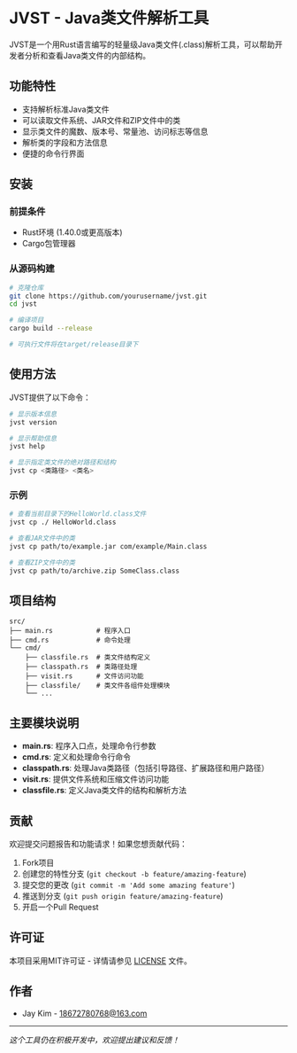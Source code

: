 # JVST - Java类文件解析工具

JVST是一个用Rust语言编写的轻量级Java类文件(.class)解析工具，可以帮助开发者分析和查看Java类文件的内部结构。

## 功能特性

- 支持解析标准Java类文件
- 可以读取文件系统、JAR文件和ZIP文件中的类
- 显示类文件的魔数、版本号、常量池、访问标志等信息
- 解析类的字段和方法信息
- 便捷的命令行界面

## 安装

### 前提条件

- Rust环境 (1.40.0或更高版本)
- Cargo包管理器

### 从源码构建

```bash
# 克隆仓库
git clone https://github.com/yourusername/jvst.git
cd jvst

# 编译项目
cargo build --release

# 可执行文件将在target/release目录下
```

## 使用方法

JVST提供了以下命令：

```bash
# 显示版本信息
jvst version

# 显示帮助信息
jvst help

# 显示指定类文件的绝对路径和结构
jvst cp <类路径> <类名>
```

### 示例

```bash
# 查看当前目录下的HelloWorld.class文件
jvst cp ./ HelloWorld.class

# 查看JAR文件中的类
jvst cp path/to/example.jar com/example/Main.class

# 查看ZIP文件中的类
jvst cp path/to/archive.zip SomeClass.class
```

## 项目结构

```
src/
├── main.rs           # 程序入口
├── cmd.rs            # 命令处理
└── cmd/
    ├── classfile.rs  # 类文件结构定义
    ├── classpath.rs  # 类路径处理
    ├── visit.rs      # 文件访问功能
    ├── classfile/    # 类文件各组件处理模块
    └── ...
```

## 主要模块说明

- **main.rs**: 程序入口点，处理命令行参数
- **cmd.rs**: 定义和处理命令行命令
- **classpath.rs**: 处理Java类路径（包括引导路径、扩展路径和用户路径）
- **visit.rs**: 提供文件系统和压缩文件访问功能
- **classfile.rs**: 定义Java类文件的结构和解析方法

## 贡献

欢迎提交问题报告和功能请求！如果您想贡献代码：

1. Fork项目
2. 创建您的特性分支 (`git checkout -b feature/amazing-feature`)
3. 提交您的更改 (`git commit -m 'Add some amazing feature'`)
4. 推送到分支 (`git push origin feature/amazing-feature`)
5. 开启一个Pull Request

## 许可证

本项目采用MIT许可证 - 详情请参见 [LICENSE](LICENSE) 文件。

## 作者

- Jay Kim - <18672780768@163.com>

---

*这个工具仍在积极开发中，欢迎提出建议和反馈！* 